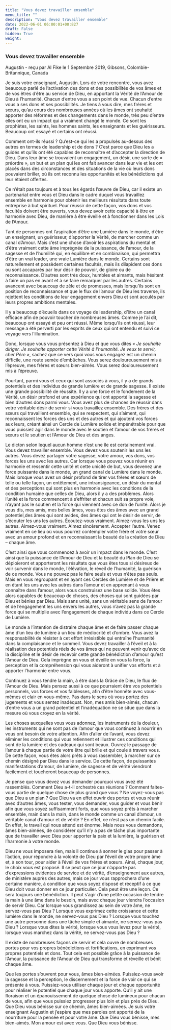 ```yaml
---
title: "Vous devez travailler ensemble"
menu_title: ""
description: "Vous devez travailler ensemble"
date: 2022-06-01 06:00:01+00:827
draft: False
hidden: True
weight:
---
```

### Vous devez travailler ensemble

Augustin - reçu par Al Fike le 1 Septembre 2019, Gibsons, Colombie-Britannique, Canada

Je suis votre enseignant, Augustin. Lors de votre rencontre, vous avez beaucoup parlé de l’activation des dons et des possibilités de vos âmes et de vos êtres d’être au service de Dieu, en apportant la Vérité de l’Amour de Dieu à l’humanité. Chacun d’entre vous a son point de vue. Chacun d’entre vous a ses dons et ses possibilités. Je tiens à vous dire, mes frères et sœurs, qu’au cours des nombreuses années où les âmes ont souhaité apporter des réformes et des changements dans le monde, très peu d’entre elles ont eu un impact qui a vraiment changé le monde. Ce sont les prophètes, les saints, les hommes saints, les enseignants et les guérisseurs. Beaucoup ont essayé et certains ont réussi.

Comment ont-ils réussi ? Qu’est-ce qui les a propulsés au-dessus des autres en termes de leadership et de dons ? C’est parce que Dieu les a guidés et qu’ils ont été capables de reconnaître et d’accepter la direction de Dieu. Dans leur âme se trouvaient un engagement, un désir, une sorte de « préordre », un but et un plan qui les ont fait avancer dans leur vie et les ont placés dans des circonstances et des situations de la vie où leurs dons pouvaient briller, où ils ont reconnu les opportunités et les bénédictions qui leur étaient offertes.

Ce n’était pas toujours et à tous les égards l’œuvre de Dieu, car il existe un partenariat entre vous et Dieu dans le cadre duquel vous travaillez ensemble en harmonie pour obtenir les meilleurs résultats dans toute entreprise à but spirituel. Pour réussir de cette façon, vos dons et vos facultés doivent être ouverts, vous devez avoir cette capacité à être en harmonie avec Dieu, de manière à être éveillé et à fonctionner dans les Lois de l’Amour.

Tant de personnes ont l’aspiration d’être une Lumière dans le monde, d’être un enseignant, un guérisseur, d’apporter la Vérité, de marcher comme un canal d’Amour. Mais c’est une chose d’avoir les aspirations du mental et d’être vraiment cette âme imprégnée de la puissance, de l’amour, de la sagesse et de l’humilité qui, en équilibre et en combinaison, qui permettra d’être un vrai leader, une vraie Lumière dans le monde. Certains sont naturellement et possèdent certaines facultés, mais ils dilapident ces dons ou sont accaparés par leur désir de pouvoir, de gloire ou de reconnaissance. D’autres sont très doux, humbles et aimants, mais hésitent à faire un pas en avant et à se faire remarquer par les autres. Certains avancent avec beaucoup de zèle et de promesses, mais lorsqu’ils sont en position de reconnaissance et que le flux de l’amour de Dieu les traverse, ils rejettent les conditions de leur engagement envers Dieu et sont acculés par leurs propres ambitions mentales.

Il y a beaucoup d’écueils dans ce voyage de leadership, d’être un canal efficace afin de pouvoir toucher de nombreuses âmes. Comme je l’ai dit, beaucoup ont essayé et peu ont réussi. Même lorsqu’ils ont réussi, leur message a été perverti par les esprits de ceux qui ont entendu et suivi ce voyage vers l’illumination.

Donc, lorsque vous vous présentez à Dieu et que vous dites *« Je souhaite diriger. Je souhaite apporter cette Vérité à l’humanité. Je veux te servir, cher Père »*, sachez que ce vers quoi vous vous engagez est un chemin difficile, une route semée d’embûches. Vous serez douloureusement mis à l’épreuve, mes frères et sœurs bien-aimés. Vous serez douloureusement mis à l’épreuve.

Pourtant, parmi vous et ceux qui sont associés à vous, il y a de grands potentiels et des individus de grande lumière et de grande sagesse. Il existe une grande possibilité de réussite. Il y a une force et le fondement de la Vérité, un désir profond et une expérience qui ont apporté la sagesse et bien d’autres dons parmi vous. Vous avez plus de chances de réussir dans votre véritable désir de servir si vous travaillez ensemble. Des frères et des sœurs qui travaillent ensemble, qui se respectent, qui s’aiment, qui reconnaissent les forces des uns et des autres et qui ajoutent vos forces aux leurs, créant ainsi un Cercle de Lumière solide et impénétrable pour que vous puissiez agir dans le monde avec le soutien et l’amour de vos frères et sœurs et le soutien et l’Amour de Dieu et des anges.

Le dicton selon lequel aucun homme n’est une île est certainement vrai. Vous devez travailler ensemble. Vous devez vous soutenir les uns les autres. Vous devez partager votre sagesse, votre amour, vos dons, vos forces les uns avec les autres. Car lorsque vous pouvez vous réunir en harmonie et ressentir cette unité et cette unicité de but, vous devenez une force puissante dans le monde, un grand canal de Lumière dans le monde. Mais lorsque vous avez un désir profond de tirer vos frères et sœurs de telle ou telle façon, un entêtement, une intransigeance, un désir du mental et des perceptions qui sont plus en harmonie avec les conditions de la condition humaine que celles de Dieu, alors il y a des problèmes. Alors l’unité et la force commencent à s’effriter et chacun suit sa propre voie, n’ayant pas le soutien et la force qui viennent avec ce don de l’unité. Alors je vous dis, mes amis, mes belles âmes, vous êtes des âmes avec un grand potentiel,des âmes qui sont avides, des âmes qui ont le désir de servir, de s’écouter les uns les autres. Écoutez-vous vraiment. Aimez-vous les uns les autres. Aimez-vous vraiment. Aimez sincèrement. Accepter l’autre. Venez vraiment en ce lieu où vous pourrez contempler votre frère et votre sœur avec un amour profond et en reconnaissant la beauté de la création de Dieu – chaque âme.

C’est ainsi que vous commencez à avoir un impact dans le monde. C’est ainsi que la puissance de l’Amour de Dieu et la beauté du Plan de Dieu se déploieront et apporteront les résultats que vous êtes tous si désireux de voir survenir dans le monde, l’élévation, le réveil de l’humanité, la guérison de ce monde. Vous ne pouvez pas le faire seuls et vous n’êtes pas seuls. Mais en vous regroupant et en ayant ces Cercles de Lumière et de Prière et en étant les uns avec les autres dans l’amour et en apprenant à vous connaître dans l’amour, alors vous construisez une base solide. Vous êtes alors capables de beaucoup de choses, des choses qui sont guidées par Dieu et bénies par Dieu. Mais sans unité, sans un véritable sens de l’amour et de l’engagement les uns envers les autres, vous n’avez pas la grande force qui se multiplie avec l’engagement de chaque individu dans ce Cercle de Lumière.

Le monde a l’intention de distraire chaque âme et de faire passer chaque âme d’un lieu de lumière à un lieu de médiocrité et d’ombre. Vous avez la responsabilité de résister à cet effort irrésistible qui entraîne l’humanité dans la complaisance et le sommeil. Vous devez travailler à l’éveil et à la réalisation des potentiels réels de vos âmes qui ne peuvent venir qu’avec de la discipline et le désir de recevoir cette grande bénédiction d’amour qu’est l’Amour de Dieu. Cela imprègne en vous et éveille en vous la force, la perception et la compréhension qui vous aideront à unifier vos efforts et à apporter l’harmonie entre vous.

Continuez à vous tendre la main, à être dans la Grâce de Dieu, le flux de l’Amour de Dieu. Mais pensez aussi à ce que pourraient être vos potentiels personnels, vos forces et vos faiblesses, afin d’être honnête avec vous-mêmes et clair en vous-même. Pas dans le sens où vous portez des jugements et vous sentez inadéquat. Non, mes amis bien-aimés, chacun d’entre vous a un grand potentiel et l’inadéquation ne se situe que dans la mesure où vous croyez en la vérité.

Les choses auxquelles vous vous adonnez, les instruments de la douleur, les instruments qui ne sont pas de l’amour que vous continuez à nourrir en vous ont besoin de votre attention. Afin d’aller de l’avant, vous devez éliminer les conditions qui vous retiennent et illustrer ces conditions qui sont de la lumière et des cadeaux qui sont beaux. Ouvrez le passage de l’amour à chaque partie de votre être qui brille et qui coule à travers vous. De cette façon, vous êtes alors prêts à vous rassembler, à marcher sur ce chemin désigné par Dieu dans le service. De cette façon, de puissantes manifestations d’amour, de lumière, de sagesse et de vérité viendront facilement et toucheront beaucoup de personnes.

Je pense que vous devez vous demander pourquoi vous avez été rassemblés. Comment Dieu a-t-il orchestré ces réunions ? Comment faites-vous partie de quelque chose de plus grand que vous ? Ne voyez-vous pas que Dieu a un plan ? Que Dieu va en effet ouvrir des portes et vous réunir avec d’autres âmes, vous tester, vous demander, vous guider et vous bénir afin que vous soyez suffisamment forts, que vous soyez prêts à marcher ensemble, main dans la main, dans le monde comme un canal d’amour, un véritable canal d’amour et de vérité ? En effet, ce n’est pas un chemin facile. En effet, le travail qui nous attend est énorme. Mais nous vous demandons, âmes bien-aimées, de considérer qu’il n’y a pas de tâche plus importante que de travailler avec Dieu pour apporter la paix et la lumière, la guérison et l’harmonie à votre monde.

Dieu ne vous imposera rien, mais il continue à sonner le glas pour passer à l’action, pour répondre à la volonté de Dieu par l’éveil de votre propre âme et, à son tour, pour aider à l’éveil de vos frères et sœurs. Ainsi, chaque jour, le choix vous est proposé. Il se peut que ce jour n’apporte pas d’expressions évidentes de service et de vérité, d’enseignement aux autres, de ministère auprès des autres, mais ce jour vous rapprochera d’une certaine manière, à condition que vous soyez disposé et réceptif à ce que Dieu doit vous donner en ce jour particulier. Cela peut être une leçon. Ce sera toujours une bénédiction. Il peut s’agir d’une petite occasion de tendre la main à une âme dans le besoin, mais avec chaque jour viendra l’occasion de servir Dieu. Car lorsque vous grandissez au sein de votre âme, ne servez-vous pas Dieu ? Lorsque vous exprimez cette croissance et cette lumière dans le monde, ne servez-vous pas Dieu ? Lorsque vous touchez une autre personne dans une tâche simple et aimante, ne servez-vous pas Dieu ? Lorsque vous dites la vérité, lorsque vous vous levez pour la vérité, lorsque vous marchez dans la vérité, ne servez-vous pas Dieu ?

Il existe de nombreuses façons de servir et cela ouvre de nombreuses portes pour vos propres bénédictions et fortifications, en exprimant vos propres potentiels et dons. Tout cela est possible grâce à la puissance de l’Amour, la puissance de l’Amour de Dieu qui transforme et réveille et bénit chaque âme.

Que les portes s’ouvrent pour vous, âmes bien-aimées. Puissiez-vous avoir la sagesse et la perception, le discernement et la force de voir ce qui se présente à vous. Puissiez-vous utiliser chaque jour et chaque opportunité pour réaliser le potentiel que chaque jour vous apporte. Qu’il y ait une floraison et un épanouissement de quelque chose de lumineux pour chacun de vous, afin que vous puissiez progresser plus loin et plus près de Dieu. Que Dieu vous bénisse sur ce chemin, âmes bien-aimées. Je suis votre enseignant Augustin et j’espère que mes paroles ont apporté de la nourriture pour la pensée et pour votre âme. Que Dieu vous bénisse, mes bien-aimés. Mon amour est avec vous. Que Dieu vous bénisse.







